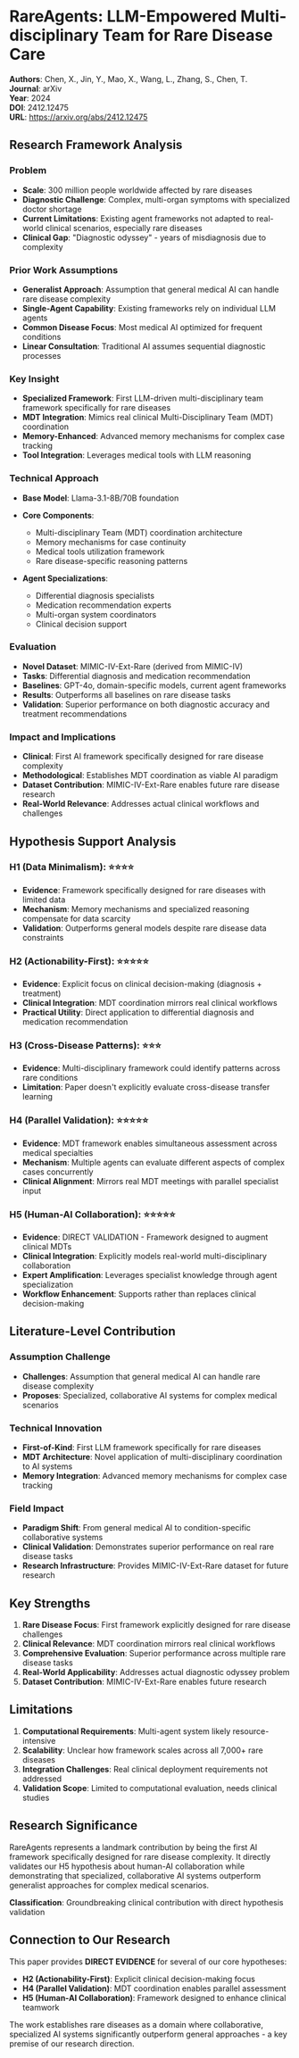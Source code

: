 # RareAgents: LLM-Empowered Multi-disciplinary Team for Rare Disease Care

**Authors**: Chen, X., Jin, Y., Mao, X., Wang, L., Zhang, S., Chen, T.  
**Journal**: arXiv  
**Year**: 2024  
**DOI**: 2412.12475  
**URL**: https://arxiv.org/abs/2412.12475

## Research Framework Analysis

### Problem
- **Scale**: 300 million people worldwide affected by rare diseases
- **Diagnostic Challenge**: Complex, multi-organ symptoms with specialized doctor shortage
- **Current Limitations**: Existing agent frameworks not adapted to real-world clinical scenarios, especially rare diseases
- **Clinical Gap**: "Diagnostic odyssey" - years of misdiagnosis due to complexity

### Prior Work Assumptions
- **Generalist Approach**: Assumption that general medical AI can handle rare disease complexity
- **Single-Agent Capability**: Existing frameworks rely on individual LLM agents
- **Common Disease Focus**: Most medical AI optimized for frequent conditions
- **Linear Consultation**: Traditional AI assumes sequential diagnostic processes

### Key Insight
- **Specialized Framework**: First LLM-driven multi-disciplinary team framework specifically for rare diseases
- **MDT Integration**: Mimics real clinical Multi-Disciplinary Team (MDT) coordination
- **Memory-Enhanced**: Advanced memory mechanisms for complex case tracking
- **Tool Integration**: Leverages medical tools with LLM reasoning

### Technical Approach
- **Base Model**: Llama-3.1-8B/70B foundation
- **Core Components**:
  - Multi-disciplinary Team (MDT) coordination architecture
  - Memory mechanisms for case continuity
  - Medical tools utilization framework
  - Rare disease-specific reasoning patterns

- **Agent Specializations**:
  - Differential diagnosis specialists
  - Medication recommendation experts
  - Multi-organ system coordinators
  - Clinical decision support

### Evaluation
- **Novel Dataset**: MIMIC-IV-Ext-Rare (derived from MIMIC-IV)
- **Tasks**: Differential diagnosis and medication recommendation
- **Baselines**: GPT-4o, domain-specific models, current agent frameworks
- **Results**: Outperforms all baselines on rare disease tasks
- **Validation**: Superior performance on both diagnostic accuracy and treatment recommendations

### Impact and Implications
- **Clinical**: First AI framework specifically designed for rare disease complexity
- **Methodological**: Establishes MDT coordination as viable AI paradigm
- **Dataset Contribution**: MIMIC-IV-Ext-Rare enables future rare disease research
- **Real-World Relevance**: Addresses actual clinical workflows and challenges

## Hypothesis Support Analysis

### H1 (Data Minimalism): ⭐⭐⭐⭐
- **Evidence**: Framework specifically designed for rare diseases with limited data
- **Mechanism**: Memory mechanisms and specialized reasoning compensate for data scarcity
- **Validation**: Outperforms general models despite rare disease data constraints

### H2 (Actionability-First): ⭐⭐⭐⭐⭐
- **Evidence**: Explicit focus on clinical decision-making (diagnosis + treatment)
- **Clinical Integration**: MDT coordination mirrors real clinical workflows
- **Practical Utility**: Direct application to differential diagnosis and medication recommendation

### H3 (Cross-Disease Patterns): ⭐⭐⭐
- **Evidence**: Multi-disciplinary framework could identify patterns across rare conditions
- **Limitation**: Paper doesn't explicitly evaluate cross-disease transfer learning

### H4 (Parallel Validation): ⭐⭐⭐⭐⭐
- **Evidence**: MDT framework enables simultaneous assessment across medical specialties
- **Mechanism**: Multiple agents can evaluate different aspects of complex cases concurrently
- **Clinical Alignment**: Mirrors real MDT meetings with parallel specialist input

### H5 (Human-AI Collaboration): ⭐⭐⭐⭐⭐
- **Evidence**: DIRECT VALIDATION - Framework designed to augment clinical MDTs
- **Clinical Integration**: Explicitly models real-world multi-disciplinary collaboration
- **Expert Amplification**: Leverages specialist knowledge through agent specialization
- **Workflow Enhancement**: Supports rather than replaces clinical decision-making

## Literature-Level Contribution

### Assumption Challenge
- **Challenges**: Assumption that general medical AI can handle rare disease complexity
- **Proposes**: Specialized, collaborative AI systems for complex medical scenarios

### Technical Innovation
- **First-of-Kind**: First LLM framework specifically for rare diseases
- **MDT Architecture**: Novel application of multi-disciplinary coordination to AI systems
- **Memory Integration**: Advanced memory mechanisms for complex case tracking

### Field Impact
- **Paradigm Shift**: From general medical AI to condition-specific collaborative systems
- **Clinical Validation**: Demonstrates superior performance on real rare disease tasks
- **Research Infrastructure**: Provides MIMIC-IV-Ext-Rare dataset for future research

## Key Strengths
1. **Rare Disease Focus**: First framework explicitly designed for rare disease challenges
2. **Clinical Relevance**: MDT coordination mirrors real clinical workflows
3. **Comprehensive Evaluation**: Superior performance across multiple rare disease tasks
4. **Real-World Applicability**: Addresses actual diagnostic odyssey problem
5. **Dataset Contribution**: MIMIC-IV-Ext-Rare enables future research

## Limitations
1. **Computational Requirements**: Multi-agent system likely resource-intensive
2. **Scalability**: Unclear how framework scales across all 7,000+ rare diseases
3. **Integration Challenges**: Real clinical deployment requirements not addressed
4. **Validation Scope**: Limited to computational evaluation, needs clinical studies

## Research Significance
RareAgents represents a landmark contribution by being the first AI framework specifically designed for rare disease complexity. It directly validates our H5 hypothesis about human-AI collaboration while demonstrating that specialized, collaborative AI systems outperform generalist approaches for complex medical scenarios.

**Classification**: Groundbreaking clinical contribution with direct hypothesis validation

## Connection to Our Research
This paper provides **DIRECT EVIDENCE** for several of our core hypotheses:
- **H2 (Actionability-First)**: Explicit clinical decision-making focus
- **H4 (Parallel Validation)**: MDT coordination enables parallel assessment
- **H5 (Human-AI Collaboration)**: Framework designed to enhance clinical teamwork

The work establishes rare diseases as a domain where collaborative, specialized AI systems significantly outperform general approaches - a key premise of our research direction.